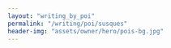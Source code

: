 ```yaml
---
layout: "writing_by_poi"
permalink: "/writing/poi/susques"
header-img: "assets/owner/hero/pois-bg.jpg"
---
```

